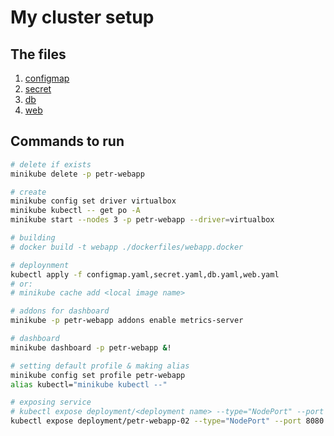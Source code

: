 # My cluster setup

## The files

1. [configmap](./configmap.yaml)
2. [secret](./secret.yaml)
3. [db](./db.yaml)
4. [web](./web.yaml)

## Commands to run

```bash
# delete if exists
minikube delete -p petr-webapp

# create
minikube config set driver virtualbox
minikube kubectl -- get po -A
minikube start --nodes 3 -p petr-webapp --driver=virtualbox

# building
# docker build -t webapp ./dockerfiles/webapp.docker

# deploynment
kubectl apply -f configmap.yaml,secret.yaml,db.yaml,web.yaml
# or:
# minikube cache add <local image name>

# addons for dashboard
minikube -p petr-webapp addons enable metrics-server

# dashboard
minikube dashboard -p petr-webapp &!

# setting default profile & making alias
minikube config set profile petr-webapp
alias kubectl="minikube kubectl --"

# exposing service
# kubectl expose deployment/<deployment name> --type="NodePort" --port 8080 --cluster <cluster name>
kubectl expose deployment/petr-webapp-02 --type="NodePort" --port 8080 --cluster petr-webapp
```
